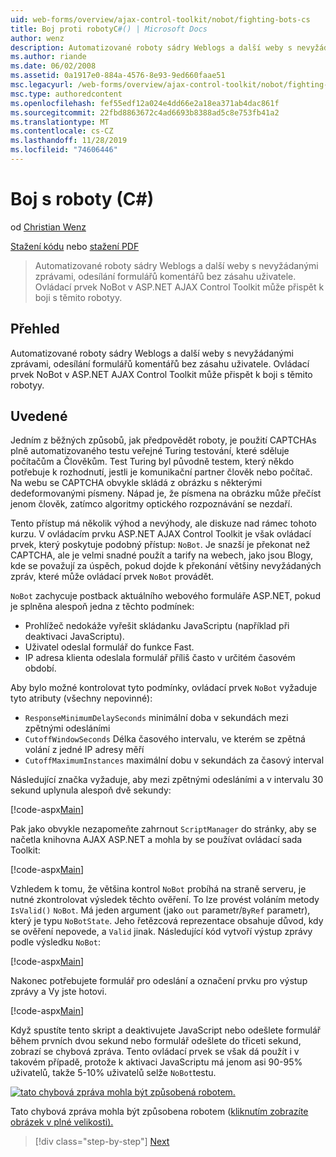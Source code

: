 ```yaml
---
uid: web-forms/overview/ajax-control-toolkit/nobot/fighting-bots-cs
title: Boj proti robotyC#() | Microsoft Docs
author: wenz
description: Automatizované roboty sádry Weblogs a další weby s nevyžádanými zprávami, odesílání formulářů komentářů bez zásahu uživatele. Ovládací prvek NoBot v ASP.NET AJAX con...
ms.author: riande
ms.date: 06/02/2008
ms.assetid: 0a1917e0-884a-4576-8e93-9ed660faae51
msc.legacyurl: /web-forms/overview/ajax-control-toolkit/nobot/fighting-bots-cs
msc.type: authoredcontent
ms.openlocfilehash: fef55edf12a024e4dd66e2a18ea371ab4dac861f
ms.sourcegitcommit: 22fbd8863672c4ad6693b8388ad5c8e753fb41a2
ms.translationtype: MT
ms.contentlocale: cs-CZ
ms.lasthandoff: 11/28/2019
ms.locfileid: "74606446"
---
```

# <a name="fighting-bots-c"></a>Boj s roboty (C#)

od [Christian Wenz](https://github.com/wenz)

[Stažení kódu](https://download.microsoft.com/download/9/3/f/93f8daea-bebd-4821-833b-95205389c7d0/NoBot0.cs.zip) nebo [stažení PDF](https://download.microsoft.com/download/b/6/a/b6ae89ee-df69-4c87-9bfb-ad1eb2b23373/nobot0CS.pdf)

> Automatizované roboty sádry Weblogs a další weby s nevyžádanými zprávami, odesílání formulářů komentářů bez zásahu uživatele. Ovládací prvek NoBot v ASP.NET AJAX Control Toolkit může přispět k boji s těmito robotyy.

## <a name="overview"></a>Přehled

Automatizované roboty sádry Weblogs a další weby s nevyžádanými zprávami, odesílání formulářů komentářů bez zásahu uživatele. Ovládací prvek NoBot v ASP.NET AJAX Control Toolkit může přispět k boji s těmito robotyy.

## <a name="steps"></a>Uvedené

Jedním z běžných způsobů, jak předpovědět roboty, je použití CAPTCHAs plně automatizovaného testu veřejné Turing testování, které sděluje počítačům a Člověkům. Test Turing byl původně testem, který někdo potřebuje k rozhodnutí, jestli je komunikační partner člověk nebo počítač. Na webu se CAPTCHA obvykle skládá z obrázku s některými dedeformovanými písmeny. Nápad je, že písmena na obrázku může přečíst jenom člověk, zatímco algoritmy optického rozpoznávání se nezdaří.

Tento přístup má několik výhod a nevýhody, ale diskuze nad rámec tohoto kurzu. V ovládacím prvku ASP.NET AJAX Control Toolkit je však ovládací prvek, který poskytuje podobný přístup: `NoBot`. Je snazší je překonat než CAPTCHA, ale je velmi snadné použít a tarify na webech, jako jsou Blogy, kde se považují za úspěch, pokud dojde k překonání většiny nevyžádaných zpráv, které může ovládací prvek `NoBot` provádět.

`NoBot` zachycuje postback aktuálního webového formuláře ASP.NET, pokud je splněna alespoň jedna z těchto podmínek:

- Prohlížeč nedokáže vyřešit skládanku JavaScriptu (například při deaktivaci JavaScriptu).
- Uživatel odeslal formulář do funkce Fast.
- IP adresa klienta odeslala formulář příliš často v určitém časovém období.

Aby bylo možné kontrolovat tyto podmínky, ovládací prvek `NoBot` vyžaduje tyto atributy (všechny nepovinné):

- `ResponseMinimumDelaySeconds` minimální doba v sekundách mezi zpětnými odesláními
- `CutoffWindowSeconds` Délka časového intervalu, ve kterém se zpětná volání z jedné IP adresy měří
- `CutoffMaximumInstances` maximální dobu v sekundách za časový interval

Následující značka vyžaduje, aby mezi zpětnými odesláními a v intervalu 30 sekund uplynula alespoň dvě sekundy:

[!code-aspx[Main](fighting-bots-cs/samples/sample1.aspx)]

Pak jako obvykle nezapomeňte zahrnout `ScriptManager` do stránky, aby se načetla knihovna AJAX ASP.NET a mohla by se používat ovládací sada Toolkit:

[!code-aspx[Main](fighting-bots-cs/samples/sample2.aspx)]

Vzhledem k tomu, že většina kontrol `NoBot` probíhá na straně serveru, je nutné zkontrolovat výsledek těchto ověření. To lze provést voláním metody `IsValid()` `NoBot`. Má jeden argument (jako `out` parametr/`ByRef` parametr), který je typu `NoBotState`. Jeho řetězcová reprezentace obsahuje důvod, kdy se ověření nepovede, a `Valid` jinak. Následující kód vytvoří výstup zprávy podle výsledku `NoBot`:

[!code-aspx[Main](fighting-bots-cs/samples/sample3.aspx)]

Nakonec potřebujete formulář pro odeslání a označení prvku pro výstup zprávy a Vy jste hotovi.

[!code-aspx[Main](fighting-bots-cs/samples/sample4.aspx)]

Když spustíte tento skript a deaktivujete JavaScript nebo odešlete formulář během prvních dvou sekund nebo formulář odešlete do třiceti sekund, zobrazí se chybová zpráva. Tento ovládací prvek se však dá použít i v takovém případě, protože k aktivaci JavaScriptu má jenom asi 90-95% uživatelů, takže 5-10% uživatelů selže `NoBot`testu.

[![tato chybová zpráva mohla být způsobená robotem.](fighting-bots-cs/_static/image2.png)](fighting-bots-cs/_static/image1.png)

Tato chybová zpráva mohla být způsobena robotem ([kliknutím zobrazíte obrázek v plné velikosti).](fighting-bots-cs/_static/image3.png)

> [!div class="step-by-step"]
> [Next](fighting-bots-vb.md)
